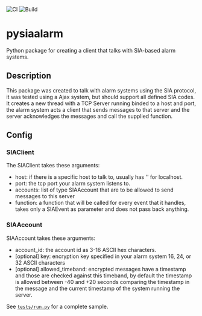 ![CI](https://github.com/eavanvalkenburg/pysiaalarm/workflows/CI/badge.svg?branch=dev)
![Build](https://github.com/eavanvalkenburg/pysiaalarm/workflows/Build/badge.svg?event=release)

<H1> pysiaalarm</H1>


Python package for creating a client that talks with SIA-based alarm systems.


<H2>Description</H2>

This package was created to talk with alarm systems using the SIA protocol, it was tested using a Ajax system, but should support all defined SIA codes. 
It creates a new thread with a TCP Server running binded to a host and port, the alarm system acts a client that sends messages to that server and the server acknowledges the messages and call the supplied function.


<H2>Config </H2>

<H3>SIAClient</H3>

The SIAClient takes these arguments:

- host: if there is a specific host to talk to, usually has '' for localhost.
- port: the tcp port your alarm system listens to.
- accounts: list of type SIAAccount that are to be allowed to send messages to this server
- function: a function that will be called for every event that it handles, takes only a SIAEvent as parameter and does not pass back anything.

<H3>SIAAccount</H3>
SIAAccount takes these arguments:

- account_id: the account id as 3-16 ASCII hex characters.
- [optional] key: encryption key specified in your alarm system 16, 24, or 32 ASCII characters
- [optional] allowed_timeband: encrypted messages have a timestamp and those are checked against this timeband, by default the timestamp is allowed between -40 and +20 seconds comparing the timestamp in the message and the current timestamp of the system running the server.

See [`tests/run.py`](tests/run.py) for a complete sample.